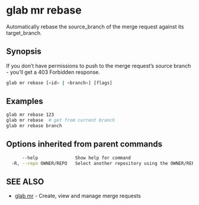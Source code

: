# glab mr rebase

Automatically rebase the source_branch of the merge request against its target_branch.

## Synopsis

If you don’t have permissions to push to the merge request’s source branch - you’ll get a 403 Forbidden response.

```bash
glab mr rebase [<id> | <branch>] [flags]
```

## Examples

```bash
glab mr rebase 123
glab mr rebase  # get from current branch
glab mr rebase branch

```

## Options inherited from parent commands

```bash
      --help              Show help for command
  -R, --repo OWNER/REPO   Select another repository using the OWNER/REPO or `GROUP/NAMESPACE/REPO` format or full URL or git URL
```

## SEE ALSO

- [glab mr](./) - Create, view and manage merge requests
